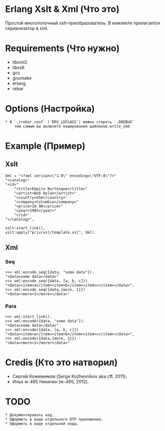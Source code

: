 # Erlang Xslt & Xml (Что это)

Простой многопоточный xslt-преобразователь.
В комлекте прилагается сериализатор в xml.

# Requirements (Что нужно)

* libxml2
* libxslt
* gcc
* gnumake
* erlang
* rebar

# Options (Настройка)

    * В `./rebar.conf` (`DRV_LDFLAGS`) можно стереть `-DDEBUG`
        тем самым вы включите кеширование шаблонов.write_cmd

# Example (Пример)

## Xslt

    Xml = "<?xml version=\"1.0\" encoding=\"UTF-8\"?>"
    "<catalog>"
    "<cd>"
        "<title>Empire Burlesque</title>"
        "<artist>Bob Dylan</artist>"
        "<country>USA</country>"
        "<company>Columbia</company>"
        "<price>10.90</price>"
        "<year>1985</year>"
        "</cd>"
    "</catalog>",

    xslt:start_link(),
    xslt:apply("priv/xsl/template.xsl", Xml).

## Xml

### Seq

    >>> xml:encode_seq({data, "some data"}).
    "<data>some data</data>"
    >>> xml:encode_seq({data, [a, b, c]})
    "<data><item>a</item><item>b</item><item>c</item></data>",
    >>> xml:encode_seq({data,{more, 1}})
    "<data><more>1</more></data>"

### Para

    >>> xml:start_link().
    >>> xml:encode({data, "some data"}).
    "<data>some data</data>"
    >>> xml:encode({data, [a, b, c]})
    "<data><item>a</item><item>b</item><item>c</item></data>",
    >>> xml:encode({data,{more, 1}})
    "<data><more>1</more></data>"

# Credis (Кто это натворил)

* Сергей Кожевников (Serge Kozhevnikov aka cff, 2011);
* Илья w-495 Никитин (w-495, 2012).

# TODO

    * Документировать код.
    * Оформить в виде отдельного OTP приложения.
    * Оформить в виде отдельной ноды.
